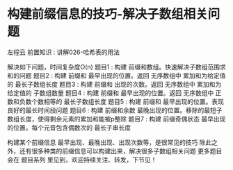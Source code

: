 <!-- Slide number: 1 -->
# 构建前缀信息的技巧-解决子数组相关问题
左程云
前置知识 : 讲解026-哈希表的用法

解决如下问题，时间复杂度O(n)
题目1 : 构建 前缀和数组。快速解决子数组范围求和的问题
题目2 : 构建 前缀和 最早出现的位置。返回 无序数组中 累加和为给定值的 最长子数组长度
题目3 : 构建 前缀和 出现的次数。返回 无序数组中 累加和为给定值的 子数组数量
题目4 : 构建 前缀和 最早出现的位置。返回 无序数组中 正数和负数个数相等的 最长子数组长度
题目5 : 构建 前缀和 最早出现的位置。表现良好的最长时间段问题
题目6 : 构建 前缀和余数 最晚出现的位置。移除的最短子数组长度，使得剩余元素的累加和能被p整除
题目7 : 构建 前缀奇偶状态 最早出现的位置。每个元音包含偶数次的 最长子串长度

构建某个前缀信息 最早出现、最晚出现、出现次数等，是很常见的技巧
除此之外，还有很多种类的前缀信息可以构建出来，解决很多子数组相关问题
更多题目会在 题目系列 里见到，欢迎持续关注、转发，下节见！